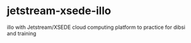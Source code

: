 # jetstream-xsede-illo
illo with Jetstream/XSEDE cloud computing platform to practice for dibsi and training
